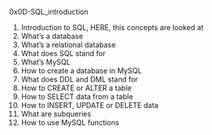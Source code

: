 0x0D-SQL_introduction

1. Introduction to SQL, HERE, this concepts are looked at
1. What’s a database
1. What’s a relational database
1. What does SQL stand for
1. What’s MySQL
1. How to create a database in MySQL
1. What does DDL and DML stand for
1. How to CREATE or ALTER a table
1. How to SELECT data from a table
1. How to INSERT, UPDATE or DELETE data
1. What are subqueries
1. How to use MySQL functions
